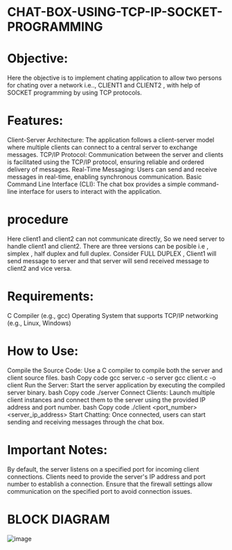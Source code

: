 # CHAT-BOX-USING-TCP-IP-SOCKET-PROGRAMMING
# Objective:
Here the objective is to implement chating application to allow two persons for chating over a network 
i.e.., CLIENT1 and CLIENT2 , with help of SOCKET programming by using TCP protocols.
# Features:
Client-Server Architecture: The application follows a client-server model where multiple clients can connect to a central server to exchange messages.
TCP/IP Protocol: Communication between the server and clients is facilitated using the TCP/IP protocol, ensuring reliable and ordered delivery of messages.
Real-Time Messaging: Users can send and receive messages in real-time, enabling synchronous communication.
Basic Command Line Interface (CLI): The chat box provides a simple command-line interface for users to interact with the application.
# procedure
Here client1 and client2 can not communicate directly, So we need server to handle client1 and client2.
There are three versions can be posible i.e , simplex , half duplex and full duplex.
Consider FULL DUPLEX , Client1 will send message to server and that server will send received message to client2 and vice versa.

# Requirements:
C Compiler (e.g., gcc)
Operating System that supports TCP/IP networking (e.g., Linux, Windows)

# How to Use:
Compile the Source Code: Use a C compiler to compile both the server and client source files.
bash
Copy code
gcc server.c -o server
gcc client.c -o client
Run the Server: Start the server application by executing the compiled server binary.
bash
Copy code
./server
Connect Clients: Launch multiple client instances and connect them to the server using the provided IP address and port number.
bash
Copy code
./client  <port_number> <server_ip_address>
Start Chatting: Once connected, users can start sending and receiving messages through the chat box.
# Important Notes:
By default, the server listens on a specified port for incoming client connections.
Clients need to provide the server's IP address and port number to establish a connection.
Ensure that the firewall settings allow communication on the specified port to avoid connection issues.
# BLOCK DIAGRAM
![image](https://github.com/maybesravan/CHAT-BOX-USING-TCP-IP-SOCKET-PROGRAMMING/assets/81691560/337eeca8-3fc3-4cae-a8b1-d61b421ab73d)
